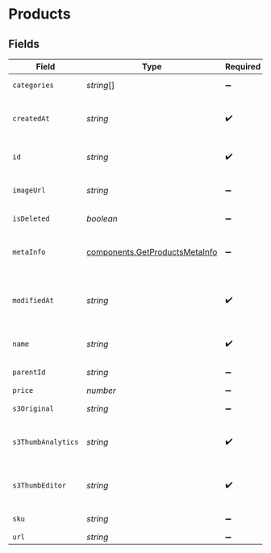 # Products


## Fields

| Field                                                                            | Type                                                                             | Required                                                                         | Description                                                                      | Example                                                                          |
| -------------------------------------------------------------------------------- | -------------------------------------------------------------------------------- | -------------------------------------------------------------------------------- | -------------------------------------------------------------------------------- | -------------------------------------------------------------------------------- |
| `categories`                                                                     | *string*[]                                                                       | :heavy_minus_sign:                                                               | Category ID-s of the product                                                     |                                                                                  |
| `createdAt`                                                                      | *string*                                                                         | :heavy_check_mark:                                                               | Creation UTC date-time of the product (YYYY-MM-DDTHH:mm:ss.SSSZ)                 | 2017-05-12 12:30:00 +0000 UTC                                                    |
| `id`                                                                             | *string*                                                                         | :heavy_check_mark:                                                               | Product ID for which you requested the details                                   | P11                                                                              |
| `imageUrl`                                                                       | *string*                                                                         | :heavy_minus_sign:                                                               | Absolute URL to the cover image of the product                                   | http://mydomain.com/product-absoulte-url/img.jpeg                                |
| `isDeleted`                                                                      | *boolean*                                                                        | :heavy_minus_sign:                                                               | product deleted from the shop's database                                         | true                                                                             |
| `metaInfo`                                                                       | [components.GetProductsMetaInfo](../../models/components/getproductsmetainfo.md) | :heavy_minus_sign:                                                               | Meta data of product such as description, vendor, producer, stock level, etc.    | {<br/>"description": "Shoes for sports",<br/>"brand": "addidas"<br/>}            |
| `modifiedAt`                                                                     | *string*                                                                         | :heavy_check_mark:                                                               | Last modification UTC date-time of the product (YYYY-MM-DDTHH:mm:ss.SSSZ)        | 2017-05-12 12:30:00 +0000 UTC                                                    |
| `name`                                                                           | *string*                                                                         | :heavy_check_mark:                                                               | Name of the product for which you requested the details                          | Iphone 11                                                                        |
| `parentId`                                                                       | *string*                                                                         | :heavy_minus_sign:                                                               | Parent product id of the product                                                 |                                                                                  |
| `price`                                                                          | *number*                                                                         | :heavy_minus_sign:                                                               | Price of the product                                                             |                                                                                  |
| `s3Original`                                                                     | *string*                                                                         | :heavy_minus_sign:                                                               | S3 url of original image                                                         |                                                                                  |
| `s3ThumbAnalytics`                                                               | *string*                                                                         | :heavy_check_mark:                                                               | S3 thumbnail url of original image in 120x120 dimension for analytics section    |                                                                                  |
| `s3ThumbEditor`                                                                  | *string*                                                                         | :heavy_check_mark:                                                               | S3 thumbnail url of original image in 600x400 dimension for editor section       |                                                                                  |
| `sku`                                                                            | *string*                                                                         | :heavy_minus_sign:                                                               | Product identifier from the shop                                                 |                                                                                  |
| `url`                                                                            | *string*                                                                         | :heavy_minus_sign:                                                               | URL to the product                                                               | http://mydomain.com/product/electronics/product1                                 |